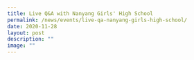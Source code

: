 ```yaml
---
title: Live Q&A with Nanyang Girls' High School
permalink: /news/events/live-qa-nanyang-girls-high-school/
date: 2020-11-28
layout: post
description: ""
image: ""
---
```

